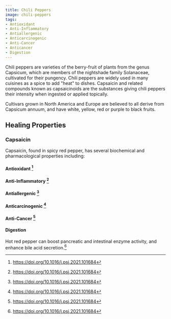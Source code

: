 ```yaml
---
title: Chili Peppers
image: chili-peppers
tags:
- Antioxidant
- Anti-Inflammatory
- Antiallergenic
- Anticarcinogenic
- Anti-Cancer
- Anticancer
- Digestion 
---
```

Chili peppers are varieties of the berry-fruit of plants from the genus Capsicum, which are members of the nightshade family Solanaceae, cultivated for their pungency. Chili peppers are widely used in many cuisines as a spice to add "heat" to dishes. Capsaicin and related compounds known as capsaicinoids are the substances giving chili peppers their intensity when ingested or applied topically.

Cultivars grown in North America and Europe are believed to all derive from Capsicum annuum, and have white, yellow, red or purple to black fruits.

## Healing Properties

### Capsaicin

Capsaicin, found in spicy red pepper, has several biochemical and pharmacological properties including:

#### Antioxidant [^1]

#### Anti-Inflammatory [^1]

#### Antiallergenic [^1]

#### Anticarcinogenic [^1]

#### Anti-Cancer [^1]

#### Digestion 

Hot red pepper can boost pancreatic and intestinal enzyme activity, and enhance bile acid secretion.[^1]

[^1]: https://doi.org/10.1016/j.psj.2021.101684